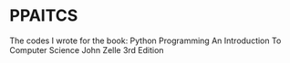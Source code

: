 # PPAITCS
The codes I wrote for the book: Python Programming An Introduction To Computer Science John Zelle 3rd Edition
